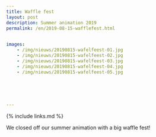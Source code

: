 ```yaml
---
title: Waffle fest
layout: post
description: Summer animation 2019
permalink: /en/2019-08-15-wafflefest.html

    
images: 
    - /img/nieuws/20190815-wafelfeest-01.jpg
    - /img/nieuws/20190815-wafelfeest-02.jpg
    - /img/nieuws/20190815-wafelfeest-03.jpg
    - /img/nieuws/20190815-wafelfeest-04.jpg
    - /img/nieuws/20190815-wafelfeest-05.jpg
  

    
    
    
---
```


{% include links.md %}

We closed off our summer animation with a big waffle fest! 
